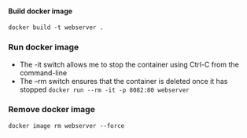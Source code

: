 #### Build docker image
`docker build -t webserver .`

### Run docker image
- The -it switch allows me to stop the container using Ctrl-C from the command-line
- The –rm switch ensures that the container is deleted once it has stopped
`docker run --rm -it -p 8082:80 webserver`

### Remove docker image
`docker image rm webserver --force`